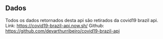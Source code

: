 ## Dados
Todos os dados retornados desta api são retirados da covid19 brazil api.
Link: https://covid19-brazil-api.now.sh/
Github: https://github.com/devarthurribeiro/covid19-brazil-api
